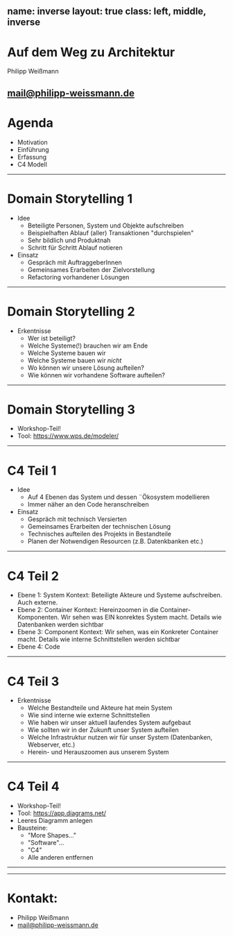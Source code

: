 name: inverse
layout: true
class: left, middle, inverse
---
# Auf dem Weg zu Architektur

Philipp Weißmann

[mail@philipp-weissmann.de](mailto:mail@philipp-weissmann.de)
---
# Agenda
* Motivation
* Einführung
* Erfassung
* C4 Modell
---

# Domain Storytelling 1

* Idee
  * Beteiligte Personen, System und Objekte aufschreiben
  * Beispielhaften Ablauf (aller) Transaktionen "durchspielen"
  * Sehr bildlich und Produktnah
  * Schritt für Schritt Ablauf notieren
* Einsatz
  * Gespräch mit AuftraggeberInnen
  * Gemeinsames Erarbeiten der Zielvorstellung
  * Refactoring vorhandener Lösungen

---

# Domain Storytelling 2

* Erkentnisse
  * Wer ist beteiligt?
  * Welche Systeme(!) brauchen wir am Ende
  * Welche Systeme bauen wir
  * Welche Systeme bauen wir _nicht_
  * Wo können wir unsere Lösung aufteilen?
  * Wie können wir vorhandene Software aufteilen?

---
# Domain Storytelling 3

* Workshop-Teil!
* Tool: https://www.wps.de/modeler/

---
# C4 Teil 1

* Idee
  * Auf 4 Ebenen das System und dessen ¨Ökosystem modellieren
  * Immer näher an den Code heranschreiben
* Einsatz
  * Gespräch mit technisch Versierten
  * Gemeinsames Erarbeiten der technischen Lösung
  * Technisches aufteilen des Projekts in Bestandteile
  * Planen der Notwendigen Resourcen (z.B. Datenkbanken etc.)

---

# C4 Teil 2

* Ebene 1: System Kontext: Beteiligte Akteure und Systeme aufschreiben. Auch externe.
* Ebene 2: Container Kontext: Hereinzoomen in die Container-Komponenten. Wir sehen was EIN konrektes System macht. Details wie Datenbanken werden sichtbar
* Ebene 3: Component Kontext: Wir sehen, was ein Konkreter Container macht. Details wie interne Schnittstellen werden sichtbar
* Ebene 4: Code

---

# C4 Teil 3


* Erkentnisse
  * Welche Bestandteile und Akteure hat mein System
  * Wie sind interne wie externe Schnittstellen
  * Wie haben wir unser aktuell laufendes System aufgebaut
  * Wie sollten wir in der Zukunft unser System aufteilen
  * Welche Infrastruktur nutzen wir für unser System (Datenbanken, Webserver, etc.)
  * Herein- und Herauszoomen aus unserem System

---
# C4 Teil 4

* Workshop-Teil!
* Tool: https://app.diagrams.net/
* Leeres Diagramm anlegen
* Bausteine:
  * "More Shapes..."
  * "Software"...
  * "C4"
  * Alle anderen entfernen

---


---
# Kontakt:
- Philipp Weißmann
- [mail@philipp-weissmann.de](mail@philipp-weissmann.de)
